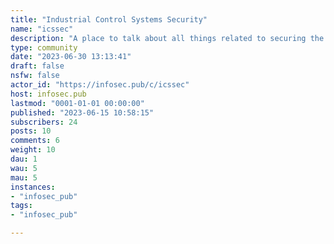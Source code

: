 ```yaml
---
title: "Industrial Control Systems Security" 
name: "icssec"
description: "A place to talk about all things related to securing the operation of Industrial Control Systems (ICS) and Operational Technology (OT). Instead of posting a plethora of rules, let's all just agree to be excellent to each other. "
type: community
date: "2023-06-30 13:13:41"
draft: false
nsfw: false
actor_id: "https://infosec.pub/c/icssec"
host: infosec.pub
lastmod: "0001-01-01 00:00:00"
published: "2023-06-15 10:58:15"
subscribers: 24
posts: 10
comments: 6
weight: 10
dau: 1
wau: 5
mau: 5
instances:
- "infosec_pub"
tags: 
- "infosec_pub"

---
```

